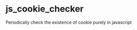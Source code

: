 js_cookie_checker
=================

Periodically check the existence of cookie purely in javascript
